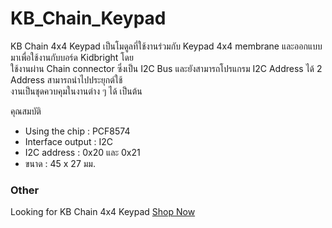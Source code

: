 # KB_Chain_Keypad
KB Chain 4x4 Keypad เป็นโมดูลที่ใช้งานร่วมกับ Keypad 4x4 membrane และออกแบบมาเพื่อใช้งานกับบอร์ด Kidbright โดย       
ใช้งานผ่าน Chain connector ซึ่งเป็น I2C Bus และยังสามารถโปรแกรม I2C Address ได้ 2 Address  สามารถนำไปประยุกต์ใช้        
งานเป็นชุดควบคุมในงานต่าง ๆ ได้  เป็นต้น
 

คุณสมบัติ

* Using the chip : PCF8574
* Interface output : I2C
* I2C address : 0x20 และ 0x21
* ขนาด : 45 x 27 มม.

### Other 

Looking for KB Chain 4x4 Keypad [Shop Now](https://www.kidbright.io/product-page/kb-chain-4x4-keypad)
